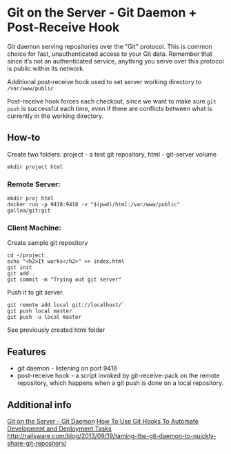 # Git on the Server - Git Daemon + Post-Receive Hook

Git daemon serving repositories over the "Git" protocol.
This is common choice for fast, unauthenticated access to your Git data.
Remember that since it’s not an authenticated service, anything you serve over this protocol is public within its network.

Additional post-receive hook used to set server working directory to `/var/www/public`

Post-receive hook forces each checkout, since we want to make sure `git push` is successful each time,
even if there are conflicts between what is currently in the working directory.

## How-to

Create two folders: project - a test git repository, html - git-server volume

```
mkdir project html
```

### Remote Server:

```
mkdir proj html
docker run -p 9418:9418 -v "$(pwd)/html:/var/www/public" gallna/git:git
```

### Client Machine:

Create sample git repository

```
cd ~/project
echo "<h2>It works</h2>" >> index.html
git init
git add .
git commit -m "Trying out git server"
```

Push it to git server

```
git remote add local git://localhost/`
git push local master
git push -u local master
```

See previously created html folder

## Features

- git daemon - listening on port 9418
- post-receive hook - a script invoked by git-receive-pack on the remote repository, which happens when a git push is done on a local repository.

## Additional info


[Git on the Server - Git Daemon](https://git-scm.com/book/en/v2/Git-on-the-Server-Git-Daemon)
[How To Use Git Hooks To Automate Development and Deployment Tasks](https://www.digitalocean.com/community/tutorials/how-to-use-git-hooks-to-automate-development-and-deployment-tasks)
http://railsware.com/blog/2013/09/19/taming-the-git-daemon-to-quickly-share-git-repository/
